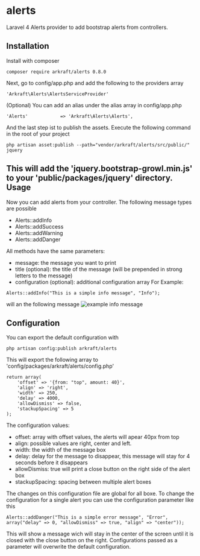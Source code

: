 alerts
======

Laravel 4 Alerts provider to add bootstrap alerts from controllers.

Installation
-------------
Install with composer
```
composer require arkraft/alerts 0.8.0
```
Next, go to config/app.php and add the following to the providers array
```
'Arkraft\Alerts\AlertsServiceProvider'
```
(Optional) You can add an alias under the alias array in config/app.php
```
'Alerts'            => 'Arkraft\Alerts\Alerts',
```
And the last step ist to publish the assets. Execute the following command in the root of your project
```
php artisan asset:publish --path="vendor/arkraft/alerts/src/public/" jquery
```
This will add the 'jquery.bootstrap-growl.min.js' to your 'public/packages/jquery' directory.
Usage
---------------
Now you can add alerts from your controller. The following message types are possible
* Alerts::addInfo
* Alerts::addSuccess
* Alerts::addWarning
* Alerts::addDanger

All methods have the same parameters:
* message: the message you want to print
* title (optional): the title of the message (will be prepended in strong letters to the message)
* configuration (optional): additional configuration array
For Example:
```
Alerts::addInfo("This is a simple info message", "Info");
```
will an the following message
![example info message](http://s14.directupload.net/images/141027/s7g5ufrf.png)

Configuration
------------------
You can export the default configuration with
```
php artisan config:publish arkraft/alerts
```
This will export the following array to 'config/packages/arkraft/alerts/config.php'
```
return array(
    'offset' => '{from: "top", amount: 40}',
    'align' => 'right',
    'width' => 250,
    'delay' => 4000,
    'allowDismiss' => false,
    'stackupSpacing' => 5
);
```
The configuration values:
+ offset: array with offset values, the alerts will apear 40px from top
+ align: possible values are right, center and left. 
+ width: the width of the message box
+ delay: delay for the message to disappear, this message will stay for 4 seconds before it disappears
+ allowDismiss: true will print a close button on the right side of the alert box
+ stackupSpacing: spacing between multiple alert boxes

The changes on this configuration file are global for all boxe. To change the configuration for a single alert you can use the configuration parameter like this
```
Alerts::addDanger("This is a simple error message", "Error", array("delay" => 0, "allowDismiss" => true, "align" => "center"));
```
This will show a message wich will stay in the center of the screen until it is closed with the close button on the right.
Configurations passed as a parameter will overwrite the default configuration.
